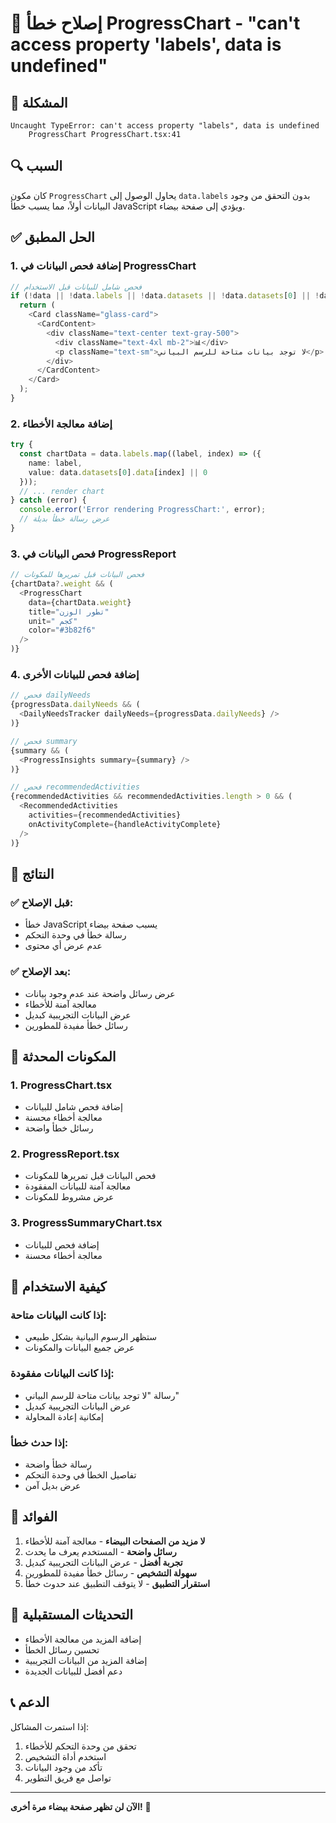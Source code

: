 # 🔧 إصلاح خطأ ProgressChart - "can't access property 'labels', data is undefined"

## 🚨 المشكلة
```
Uncaught TypeError: can't access property "labels", data is undefined
    ProgressChart ProgressChart.tsx:41
```

## 🔍 السبب
كان مكون `ProgressChart` يحاول الوصول إلى `data.labels` بدون التحقق من وجود البيانات أولاً، مما يسبب خطأ JavaScript ويؤدي إلى صفحة بيضاء.

## ✅ الحل المطبق

### 1. **إضافة فحص البيانات في ProgressChart**
```typescript
// فحص شامل للبيانات قبل الاستخدام
if (!data || !data.labels || !data.datasets || !data.datasets[0] || !data.datasets[0].data) {
  return (
    <Card className="glass-card">
      <CardContent>
        <div className="text-center text-gray-500">
          <div className="text-4xl mb-2">📊</div>
          <p className="text-sm">لا توجد بيانات متاحة للرسم البياني</p>
        </div>
      </CardContent>
    </Card>
  );
}
```

### 2. **إضافة معالجة الأخطاء**
```typescript
try {
  const chartData = data.labels.map((label, index) => ({
    name: label,
    value: data.datasets[0].data[index] || 0
  }));
  // ... render chart
} catch (error) {
  console.error('Error rendering ProgressChart:', error);
  // عرض رسالة خطأ بديلة
}
```

### 3. **فحص البيانات في ProgressReport**
```typescript
// فحص البيانات قبل تمريرها للمكونات
{chartData?.weight && (
  <ProgressChart 
    data={chartData.weight} 
    title="تطور الوزن" 
    unit=" كجم"
    color="#3b82f6"
  />
)}
```

### 4. **إضافة فحص للبيانات الأخرى**
```typescript
// فحص dailyNeeds
{progressData.dailyNeeds && (
  <DailyNeedsTracker dailyNeeds={progressData.dailyNeeds} />
)}

// فحص summary
{summary && (
  <ProgressInsights summary={summary} />
)}

// فحص recommendedActivities
{recommendedActivities && recommendedActivities.length > 0 && (
  <RecommendedActivities 
    activities={recommendedActivities}
    onActivityComplete={handleActivityComplete}
  />
)}
```

## 🎯 النتائج

### ✅ **قبل الإصلاح:**
- خطأ JavaScript يسبب صفحة بيضاء
- رسالة خطأ في وحدة التحكم
- عدم عرض أي محتوى

### ✅ **بعد الإصلاح:**
- عرض رسائل واضحة عند عدم وجود بيانات
- معالجة آمنة للأخطاء
- عرض البيانات التجريبية كبديل
- رسائل خطأ مفيدة للمطورين

## 🔧 المكونات المحدثة

### 1. **ProgressChart.tsx**
- إضافة فحص شامل للبيانات
- معالجة أخطاء محسنة
- رسائل خطأ واضحة

### 2. **ProgressReport.tsx**
- فحص البيانات قبل تمريرها للمكونات
- معالجة آمنة للبيانات المفقودة
- عرض مشروط للمكونات

### 3. **ProgressSummaryChart.tsx**
- إضافة فحص للبيانات
- معالجة أخطاء محسنة

## 📱 كيفية الاستخدام

### إذا كانت البيانات متاحة:
- ستظهر الرسوم البيانية بشكل طبيعي
- عرض جميع البيانات والمكونات

### إذا كانت البيانات مفقودة:
- رسالة "لا توجد بيانات متاحة للرسم البياني"
- عرض البيانات التجريبية كبديل
- إمكانية إعادة المحاولة

### إذا حدث خطأ:
- رسالة خطأ واضحة
- تفاصيل الخطأ في وحدة التحكم
- عرض بديل آمن

## 🚀 الفوائد

1. **لا مزيد من الصفحات البيضاء** - معالجة آمنة للأخطاء
2. **رسائل واضحة** - المستخدم يعرف ما يحدث
3. **تجربة أفضل** - عرض البيانات التجريبية كبديل
4. **سهولة التشخيص** - رسائل خطأ مفيدة للمطورين
5. **استقرار التطبيق** - لا يتوقف التطبيق عند حدوث خطأ

## 🔄 التحديثات المستقبلية

- إضافة المزيد من معالجة الأخطاء
- تحسين رسائل الخطأ
- إضافة المزيد من البيانات التجريبية
- دعم أفضل للبيانات الجديدة

## 📞 الدعم

إذا استمرت المشاكل:
1. تحقق من وحدة التحكم للأخطاء
2. استخدم أداة التشخيص
3. تأكد من وجود البيانات
4. تواصل مع فريق التطوير

---

**الآن لن تظهر صفحة بيضاء مرة أخرى!** 🎉
